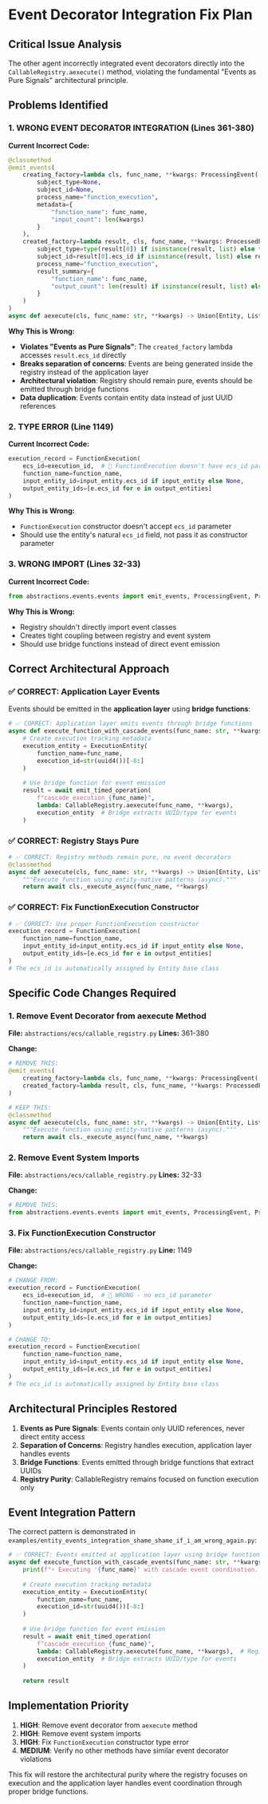# Event Decorator Integration Fix Plan

## Critical Issue Analysis

The other agent incorrectly integrated event decorators directly into the `CallableRegistry.aexecute()` method, violating the fundamental "Events as Pure Signals" architectural principle.

## Problems Identified

### 1. WRONG EVENT DECORATOR INTEGRATION (Lines 361-380)

**Current Incorrect Code:**
```python
@classmethod
@emit_events(
    creating_factory=lambda cls, func_name, **kwargs: ProcessingEvent(
        subject_type=None,
        subject_id=None,
        process_name="function_execution",
        metadata={
            "function_name": func_name,
            "input_count": len(kwargs)
        }
    ),
    created_factory=lambda result, cls, func_name, **kwargs: ProcessedEvent(
        subject_type=type(result[0]) if isinstance(result, list) else type(result),
        subject_id=result[0].ecs_id if isinstance(result, list) else result.ecs_id,  # 🚨 ACCESSING ENTITY DATA
        process_name="function_execution",
        result_summary={
            "function_name": func_name,
            "output_count": len(result) if isinstance(result, list) else 1
        }
    )
)
async def aexecute(cls, func_name: str, **kwargs) -> Union[Entity, List[Entity]]:
```

**Why This is Wrong:**
- **Violates "Events as Pure Signals"**: The `created_factory` lambda accesses `result.ecs_id` directly
- **Breaks separation of concerns**: Events are being generated inside the registry instead of the application layer
- **Architectural violation**: Registry should remain pure, events should be emitted through bridge functions
- **Data duplication**: Events contain entity data instead of just UUID references

### 2. TYPE ERROR (Line 1149)

**Current Incorrect Code:**
```python
execution_record = FunctionExecution(
    ecs_id=execution_id,  # 🚨 FunctionExecution doesn't have ecs_id parameter
    function_name=function_name,
    input_entity_id=input_entity.ecs_id if input_entity else None,
    output_entity_ids=[e.ecs_id for e in output_entities]
)
```

**Why This is Wrong:**
- `FunctionExecution` constructor doesn't accept `ecs_id` parameter
- Should use the entity's natural `ecs_id` field, not pass it as constructor parameter

### 3. WRONG IMPORT (Lines 32-33)

**Current Incorrect Code:**
```python
from abstractions.events.events import emit_events, ProcessingEvent, ProcessedEvent
```

**Why This is Wrong:**
- Registry shouldn't directly import event classes
- Creates tight coupling between registry and event system
- Should use bridge functions instead of direct event emission

## Correct Architectural Approach

### ✅ CORRECT: Application Layer Events

Events should be emitted in the **application layer** using **bridge functions**:

```python
# ✅ CORRECT: Application layer emits events through bridge functions
async def execute_function_with_cascade_events(func_name: str, **kwargs):
    # Create execution tracking metadata
    execution_entity = ExecutionEntity(
        function_name=func_name,
        execution_id=str(uuid4())[-8:]
    )
    
    # Use bridge function for event emission
    result = await emit_timed_operation(
        f"cascade_execution_{func_name}",
        lambda: CallableRegistry.aexecute(func_name, **kwargs),
        execution_entity  # Bridge extracts UUID/type for events
    )
```

### ✅ CORRECT: Registry Stays Pure

```python
# ✅ CORRECT: Registry methods remain pure, no event decorators
@classmethod
async def aexecute(cls, func_name: str, **kwargs) -> Union[Entity, List[Entity]]:
    """Execute function using entity-native patterns (async)."""
    return await cls._execute_async(func_name, **kwargs)
```

### ✅ CORRECT: Fix FunctionExecution Constructor

```python
# ✅ CORRECT: Use proper FunctionExecution constructor
execution_record = FunctionExecution(
    function_name=function_name,
    input_entity_id=input_entity.ecs_id if input_entity else None,
    output_entity_ids=[e.ecs_id for e in output_entities]
)
# The ecs_id is automatically assigned by Entity base class
```

## Specific Code Changes Required

### 1. Remove Event Decorator from aexecute Method

**File:** `abstractions/ecs/callable_registry.py`
**Lines:** 361-380

**Change:**
```python
# REMOVE THIS:
@emit_events(
    creating_factory=lambda cls, func_name, **kwargs: ProcessingEvent(...),
    created_factory=lambda result, cls, func_name, **kwargs: ProcessedEvent(...)
)

# KEEP THIS:
@classmethod
async def aexecute(cls, func_name: str, **kwargs) -> Union[Entity, List[Entity]]:
    """Execute function using entity-native patterns (async)."""
    return await cls._execute_async(func_name, **kwargs)
```

### 2. Remove Event System Imports

**File:** `abstractions/ecs/callable_registry.py`
**Lines:** 32-33

**Change:**
```python
# REMOVE THIS:
from abstractions.events.events import emit_events, ProcessingEvent, ProcessedEvent
```

### 3. Fix FunctionExecution Constructor

**File:** `abstractions/ecs/callable_registry.py`
**Line:** 1149

**Change:**
```python
# CHANGE FROM:
execution_record = FunctionExecution(
    ecs_id=execution_id,  # 🚨 WRONG - no ecs_id parameter
    function_name=function_name,
    input_entity_id=input_entity.ecs_id if input_entity else None,
    output_entity_ids=[e.ecs_id for e in output_entities]
)

# CHANGE TO:
execution_record = FunctionExecution(
    function_name=function_name,
    input_entity_id=input_entity.ecs_id if input_entity else None,
    output_entity_ids=[e.ecs_id for e in output_entities]
)
# The ecs_id is automatically assigned by Entity base class
```

## Architectural Principles Restored

1. **Events as Pure Signals**: Events contain only UUID references, never direct entity access
2. **Separation of Concerns**: Registry handles execution, application layer handles events
3. **Bridge Functions**: Events emitted through bridge functions that extract UUIDs
4. **Registry Purity**: CallableRegistry remains focused on function execution only

## Event Integration Pattern

The correct pattern is demonstrated in `examples/entity_events_integration_shame_shame_if_i_am_wrong_again.py`:

```python
# ✅ CORRECT: Events emitted at application layer using bridge functions
async def execute_function_with_cascade_events(func_name: str, **kwargs):
    print(f"⚡ Executing '{func_name}' with cascade event coordination...")
    
    # Create execution tracking metadata
    execution_entity = ExecutionEntity(
        function_name=func_name,
        execution_id=str(uuid4())[-8:]
    )
    
    # Use bridge function for event emission
    result = await emit_timed_operation(
        f"cascade_execution_{func_name}",
        lambda: CallableRegistry.aexecute(func_name, **kwargs),  # Registry stays pure
        execution_entity  # Bridge extracts UUID/type for events
    )
    
    return result
```

## Implementation Priority

1. **HIGH**: Remove event decorator from `aexecute` method
2. **HIGH**: Remove event system imports
3. **HIGH**: Fix `FunctionExecution` constructor type error
4. **MEDIUM**: Verify no other methods have similar event decorator violations

This fix will restore the architectural purity where the registry focuses on execution and the application layer handles event coordination through proper bridge functions.